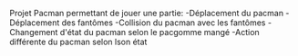 Projet Pacman permettant de jouer une partie:
-Déplacement du pacman
-Déplacement des fantômes
-Collision du pacman avec les fantômes
-Changement d'état du pacman selon le pacgomme mangé
-Action différente du pacman selon lson état
